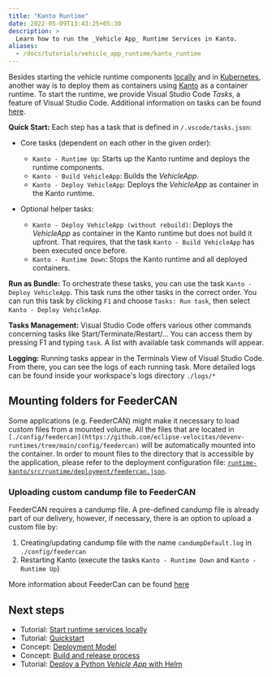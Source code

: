 ```yaml
---
title: "Kanto Runtime"
date: 2022-05-09T13:43:25+05:30
description: >
  Learn how to run the _Vehicle App_ Runtime Services in Kanto.
aliases:
  - /docs/tutorials/vehicle_app_runtime/kanto_runtime
---
```


Besides starting the vehicle runtime components [locally](/docs/tutorials/vehicle_app_runtime/local_runtime) and in [Kubernetes](/docs/tutorials/vehicle_app_runtime/kubernetes_runtime), another way is to deploy them as containers using [Kanto](https://eclipse.dev/kanto/) as a container runtime. To start the runtime, we provide Visual Studio Code _Tasks_, a feature of Visual Studio Code. Additional information on tasks can be found [here](https://code.visualstudio.com/docs/editor/tasks).

**Quick Start:** Each step has a task that is defined in `/.vscode/tasks.json`:

* Core tasks (dependent on each other in the given order):
  * ```Kanto - Runtime Up```: Starts up the Kanto runtime and deploys the runtime components.
  * ```Kanto - Build VehicleApp```: Builds the _VehicleApp_.
  * ```Kanto - Deploy VehicleApp```: Deploys the _VehicleApp_ as container in the Kanto runtime.

* Optional helper tasks:
  * ```Kanto - Deploy VehicleApp (without rebuild)```: Deploys the _VehicleApp_ as container in the Kanto runtime but does not build it upfront. That requires, that the task ```Kanto - Build VehicleApp``` has been executed once before.
  * ```Kanto - Runtime Down```: Stops the Kanto runtime and all deployed containers.

**Run as Bundle:** To orchestrate these tasks, you can use the task `Kanto - Deploy VehicleApp`. This task runs the other tasks in the correct order. You can run this task by clicking `F1` and choose `Tasks: Run task`, then select `Kanto - Deploy VehicleApp`.

**Tasks Management:** Visual Studio Code offers various other commands concerning tasks like Start/Terminate/Restart/... You can access them by pressing F1 and typing `task`. A list with available task commands will appear.

**Logging:** Running tasks appear in the Terminals View of Visual Studio Code. From there, you can see the logs of each running task. More detailed logs can be found inside your workspace's logs directory `./logs/*`

## Mounting folders for FeederCAN

Some applications (e.g. FeederCAN) might make it necessary to load custom files from a mounted volume.
All the files that are located in `[./config/feedercan](https://github.com/eclipse-velocitas/devenv-runtimes/tree/main/config/feedercan)` will be automatically mounted into the container. In order to mount files to the directory that is accessible by the application, please refer to the deployment configuration file: [`runtime-kanto/src/runtime/deployment/feedercan.json`](https://github.com/eclipse-velocitas/devenv-runtimes/blob/main/runtime-kanto/src/runtime/deployment/feedercan.json).

### Uploading custom candump file to FeederCAN

FeederCAN requires a candump file. A pre-defined candump file is already part of our delivery, however, if necessary, there is an option to upload a custom file by:

1. Creating/updating candump file with the name `candumpDefault.log` in `./config/feedercan`
1. Restarting Kanto (execute the tasks ```Kanto - Runtime Down``` and ```Kanto - Runtime Up```)

More information about FeederCan can be found [here](https://github.com/eclipse/kuksa.val.feeders/tree/main/dbc2val)

## Next steps

* Tutorial: [Start runtime services locally](/docs/tutorials/vehicle_app_runtime/local_runtime)
* Tutorial: [Quickstart](/docs/tutorials/quickstart.md)
* Concept: [Deployment Model](/docs/concepts/deployment_model)
* Concept: [Build and release process](/docs/concepts/deployment_model/vehicle_app_releases)
* Tutorial: [Deploy a Python _Vehicle App_ with Helm](/docs/tutorials/vehicle_app_deployment/helm_deployment.md)
